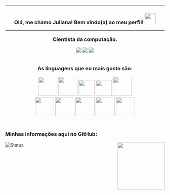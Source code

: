 <hr>
<h3 align="center"> Olá, me chamo Juliana! Bem vindo(a) ao meu perfil!  <img src="https://media.giphy.com/media/kBZ212yGzFaxgkSIKW/giphy.gif" width="35px"</h3>
<hr>

Cientista da computação.

<div> 
 <div align="center">
  <a href="mailto:julianacarvalho330@gmail.com" target="_blank"><img src="https://img.shields.io/badge/Gmail-D14836?style=for-the-badge&logo=gmail&logoColor=white" target="_blank"></a>
  <a href="https://instagram.com/jupires28?igshid=YTQwZjQ0NmI0OA==" target="_blank"><img src="https://img.shields.io/badge/-Instagram-%23E4405F?style=for-the-badge&logo=instagram&logoColor=white" target="_blank"></a>
  <a href="https://www.linkedin.com/in/juliana-pires-343b5b211/" target="_blank"><img src="https://img.shields.io/badge/-LinkedIn-%230077B5?style=for-the-badge&logo=linkedin&logoColor=white" target="_blank"></a>  
</div>
</div>
</br>

As linguagens que eu mais gosto são:
<div>
<img src="https://cdn.jsdelivr.net/gh/devicons/devicon/icons/vuejs/vuejs-original-wordmark.svg" width="60px" />
<img src="https://cdn.jsdelivr.net/gh/devicons/devicon/icons/html5/html5-original-wordmark.svg" width="60px"/>
<img src="https://cdn.jsdelivr.net/gh/devicons/devicon/icons/css3/css3-original.svg" width="50px" />
<img src="https://cdn.jsdelivr.net/gh/devicons/devicon/icons/javascript/javascript-plain.svg" width="50px"/>
<img src="https://cdn.jsdelivr.net/gh/devicons/devicon/icons/flutter/flutter-original.svg" width="60px" />

  
<br>

<div>
<img src="https://cdn.jsdelivr.net/gh/devicons/devicon/icons/java/java-original-wordmark.svg" width="60px"/>
<img src="https://cdn.jsdelivr.net/gh/devicons/devicon/icons/spring/spring-original.svg" width="60px"/>
<img src="https://cdn.jsdelivr.net/gh/devicons/devicon/icons/mysql/mysql-original-wordmark.svg" width="60px" />
<img src="https://cdn.jsdelivr.net/gh/devicons/devicon/icons/postgresql/postgresql-original-wordmark.svg" width="60px" />
<img src="https://cdn.jsdelivr.net/gh/devicons/devicon/icons/dart/dart-original.svg"   width="60px"/>


</div>

<br>

<div>  
<!--   <img src="https://cdn.jsdelivr.net/gh/devicons/devicon/icons/linux/linux-original.svg" width="80px"/> -->
<!--   <img src="https://cdn.jsdelivr.net/gh/devicons/devicon/icons/windows8/windows8-original.svg"  width="70px"/> -->
</div>

 </div>


### Minhas informações aqui no GitHub:

<div style="display: inline_block">
  <img align="right" src="https://cdn.discordapp.com/attachments/891815445617844224/952731518642581544/anime.jpeg" width="150px">
 </div>
 
 ![Status](https://github-readme-stats.vercel.app/api?username=JulianaPires28&show_icons&theme=dracula)
